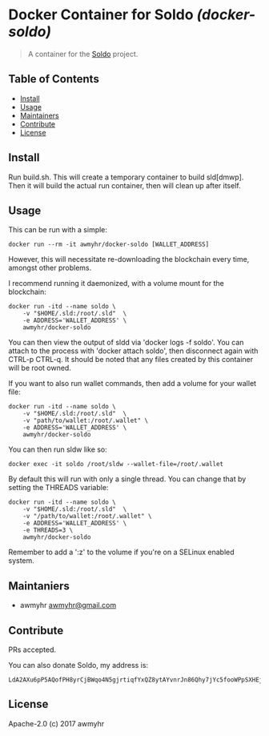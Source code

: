# Docker Container for Soldo _(docker-soldo)_

> A container for the [Soldo](https://github.com/monselice/sld) project.

## Table of Contents

- [Install](#install)
- [Usage](#usage)
- [Maintainers](#maintainers)
- [Contribute](#contribute)
- [License](#license)

## Install

Run build.sh. This will create a temporary container to build sld[dmwp]. Then it
will build the actual run container, then will clean up after itself.

## Usage

This can be run with a simple:

    docker run --rm -it awmyhr/docker-soldo [WALLET_ADDRESS]

However, this will necessitate re-downloading the blockchain every time, amongst
other problems.

I recommend running it daemonized, with a volume mount for the blockchain:

    docker run -itd --name soldo \
        -v "$HOME/.sld:/root/.sld"  \
        -e ADDRESS='WALLET_ADDRESS' \
        awmyhr/docker-soldo

You can then view the output of sldd via 'docker logs -f soldo'. You can attach
to the process with 'docker attach soldo', then disconnect again with CTRL-p CTRL-q.
It should be noted that any files created by this container will be root owned.

If you want to also run wallet commands, then add a volume for your wallet file:

    docker run -itd --name soldo \
        -v "$HOME/.sld:/root/.sld"  \
        -v "path/to/wallet:/root/.wallet" \
        -e ADDRESS='WALLET_ADDRESS' \
        awmyhr/docker-soldo

You can then run sldw like so:

    docker exec -it soldo /root/sldw --wallet-file=/root/.wallet

By default this will run with only a single thread. You can change that by setting
the THREADS variable:

    docker run -itd --name soldo \
        -v "$HOME/.sld:/root/.sld"  \
        -v "/path/to/wallet:/root/.wallet" \
        -e ADDRESS='WALLET_ADDRESS' \
        -e THREADS=3 \
        awmyhr/docker-soldo

Remember to add a ':z' to the volume if you're on a SELinux enabled system.

## Maintaniers

- awmyhr <awmyhr@gmail.com>

## Contribute

PRs accepted.

You can also donate Soldo, my address is:

    LdA2AXu6pP5AQofPH8yrCjBWqo4N5gjrtiqfYxQZ8ytAYvnrJn86Qhy7jYc5fooWPpSXHEjzyryMUBsyy3ntr8Qk23eL2Jm

## License

Apache-2.0 (c) 2017 awmyhr

